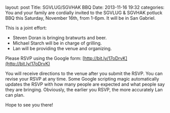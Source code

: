 layout: post
Title: SGVLUG/SGVHAK BBQ
Date: 2013-11-16 19:32
categories: 
You and your family are cordially invited to the SGVLUG & SGVHAK potluck BBQ this Saturday, November 16th, from 1-6pm.  It will be in San Gabriel.

This is a joint effort:
+ Steven Doran is bringing bratwurts and beer.
+ Michael Starch will be in charge of grilling.
+ Lan will be providing the venue and organizing.

Please RSVP using the Google form: [http://bit.ly/17oDrvK](http://bit.ly/17oDrvK)

You will receive directions to the venue after you submit the RSVP.  You can revise your RSVP at any time.  Some Google scripting magic automatically updates the RSVP with how many people are expected and what people say they are bringing.
Obviously, the earlier you RSVP, the more accurately Lan can plan.

Hope to see you there!
